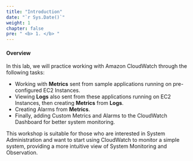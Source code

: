 ```yaml
---
title: "Introduction"
date: "`r Sys.Date()`"
weight: 1
chapter: false
pre: " <b> 1. </b> "
---
```


#### Overview

In this lab, we will practice working with Amazon CloudWatch through the following tasks:

- Working with **Metrics** sent from sample applications running on pre-configured EC2 Instances.
- Viewing **Logs** also sent from these applications running on EC2 Instances, then creating **Metrics** from **Logs**.
- Creating Alarms from **Metrics**.
- Finally, adding Custom Metrics and Alarms to the CloudWatch Dashboard for better system monitoring.

This workshop is suitable for those who are interested in System Administration and want to start using CloudWatch to monitor a simple system, providing a more intuitive view of System Monitoring and Observation.
